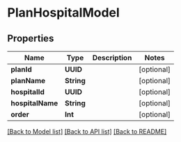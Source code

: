 # PlanHospitalModel

## Properties
Name | Type | Description | Notes
------------ | ------------- | ------------- | -------------
**planId** | **UUID** |  | [optional] 
**planName** | **String** |  | [optional] 
**hospitalId** | **UUID** |  | [optional] 
**hospitalName** | **String** |  | [optional] 
**order** | **Int** |  | [optional] 

[[Back to Model list]](../README.md#documentation-for-models) [[Back to API list]](../README.md#documentation-for-api-endpoints) [[Back to README]](../README.md)



